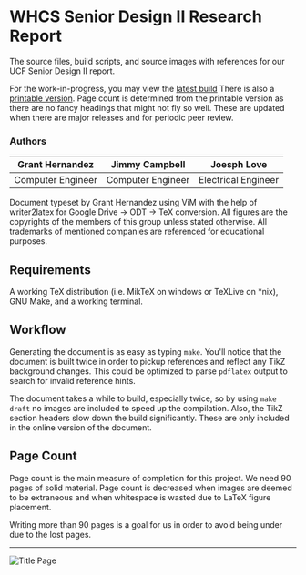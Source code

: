 # WHCS Senior Design II Research Report

The source files, build scripts, and source images with references for our
UCF Senior Design II report.

For the work-in-progress, you may view the [latest build](/export/latest.pdf?raw=true)
There is also a [printable version](/export/latest-print.pdf?raw=true).
Page count is determined from the printable version as there are no fancy headings that might not fly so well.
These are updated when there are major releases and for periodic peer review.

### Authors

Grant Hernandez | Jimmy Campbell | Joesph Love
:--------------:|:--------------:|:------------:
Computer Engineer | Computer Engineer | Electrical Engineer

Document typeset by Grant Hernandez using ViM with the help of writer2latex for Google Drive -> ODT -> TeX conversion.
All figures are the copyrights of the members of this group unless stated otherwise.
All trademarks of mentioned companies are referenced for educational purposes.

## Requirements
A working TeX distribution (i.e. MikTeX on windows or TeXLive on *nix), GNU
Make, and a working terminal.

## Workflow
Generating the document is as easy as typing `make`. You'll notice that the
document is built twice in order to pickup references and reflect any TikZ
background changes. This could be optimized to parse `pdflatex` output to
search for invalid reference hints.

The document takes a while to build, especially twice, so by using `make draft`
no images are included to speed up the compilation. Also, the TikZ section
headers slow down the build significantly. These are only included in the
online version of the document.

## Page Count
Page count is the main measure of completion for this project. We need 90 pages
of solid material. Page count is decreased when images are deemed to be
extraneous and when whitespace is wasted due to LaTeX figure placement.

Writing more than 90 pages is a goal for us in order to avoid being under
due to the lost pages.

<hr/>

![Title Page](/export/title-latest.png?raw=true)
